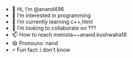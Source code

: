 - 👋 Hi, I’m @anand496
- 👀 I’m interested in programming
- 🌱 I’m currently learning c++,html
- 💞️ I’m looking to collaborate on ???
- 📫 How to reach meinsta~~anand.kushwaha18
- 😄 Pronouns: nand
- ⚡ Fun fact: i don't know 
